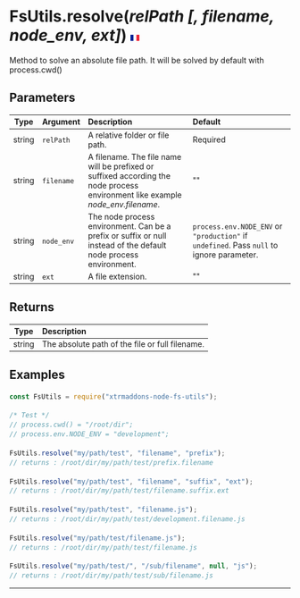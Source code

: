 # FsUtils.resolve(_relPath [, filename, node_env, ext]_) [![fr-FR](https://github.com/shim-sao/XtrmAddons-Batch/blob/master/MySQLBatchBackup/images/france-flag-icon-16.png)](resolve.fr-FR.md)

Method to solve an absolute file path. It will be solved by default with process.cwd()

## Parameters

| Type     | Argument      | Description                            | Default |
|:--------:| :-------------| :--------------------------------------|:--------|
| string   | `relPath`      | A relative folder or file path. | Required |
| string   | `filename`    | A filename. The file name will be prefixed or suffixed according the node process environment like example *node_env.filename*.| "" |
| string   | `node_env`     | The node process environment. Can be a prefix or suffix or null instead of the default node process environment. | ```process.env.NODE_ENV``` or  ```"production"``` if ```undefined```. Pass ```null``` to ignore parameter. |
| string   | `ext`     | A file extension. | "" |

## Returns

| Type     | Description                            |
|:--------:| :--------------------------------------|
| string   | The absolute path of the file or full filename. |

## Examples

```js
const FsUtils = require("xtrmaddons-node-fs-utils");

/* Test */
// process.cwd() = "/root/dir";
// process.env.NODE_ENV = "development";

FsUtils.resolve("my/path/test", "filename", "prefix");
// returns : /root/dir/my/path/test/prefix.filename

FsUtils.resolve("my/path/test", "filename", "suffix", "ext");
// returns : /root/dir/my/path/test/filename.suffix.ext

FsUtils.resolve("my/path/test", "filename.js");
// returns : /root/dir/my/path/test/development.filename.js

FsUtils.resolve("my/path/test/filename.js");
// returns : /root/dir/my/path/test/filename.js

FsUtils.resolve("my/path/test/", "/sub/filename", null, "js");
// returns : /root/dir/my/path/test/sub/filename.js
```

---